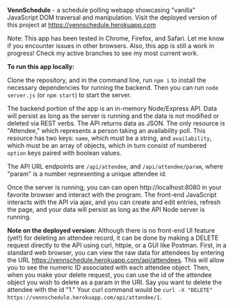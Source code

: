 **VennSchedule** - a schedule polling webapp showcasing "vanilla" JavaScript DOM traversal and manipulation.
Visit the deployed version of this project at https://vennschedule.herokuapp.com

Note: This app has been tested in Chrome, Firefox, and Safari. Let me know if you encounter issues in other browsers. Also, this app is still a work in progress! Check my active branches to see my most current work.

**To run this app locally:**

Clone the repository, and in the command line, run `npm i` to install the necessary dependencies for running the backend. Then you can run `node server.js` (or `npm start`) to start the server.

The backend portion of the app is an in-memory Node/Express API. Data will persist as long as the server is running and the data is not modified or deleted via REST verbs. The API returns data as JSON. The only resource is "Attendee," which represents a person taking an availability poll. This resource has two keys: `name`, which must be a string, and `availability`, which must be an array of objects, which in turn consist of numbered `option` keys paired with boolean values.

The API URL endpoints are `/api/attendee`, and `/api/attendee/param`, where "param" is a number representing a unique attendee id.

Once the server is running, you can can open http://localhost:8080 in your favorite browser and interact with the program. The front-end JavaScript interacts with the API via ajax, and you can create and edit entries, refresh the page, and your data will persist as long as the API Node server is running.

**Note on the deployed version:**
Although there is no front-end UI feature (yet!) for deleting an attendee record, it can be done by making a DELETE request directly to the API using curl, httpie, or a GUI like Postman. First, in a standard web browser, you can view the raw data for attendees by entering the URL https://vennschedule.herokuapp.com/api/attendees. This will allow you to see the numeric ID associated with each attendee object. Then, when you make your delete request, you can use the id of the attendee object you wish to delete as a param in the URI. Say you want to delete the attendee with the id "1."
Your curl command would be `curl -X "DELETE" https://vennschedule.herokuapp.com/api/attendee/1`.
